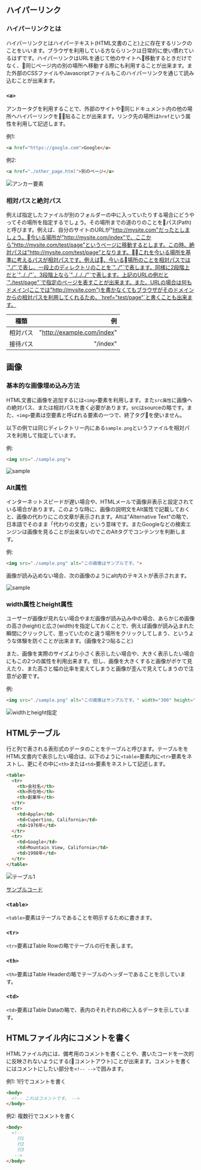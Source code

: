 ## ハイパーリンク

### ハイパーリンクとは
ハイパーリンクとはハイパーテキスト(HTML文書のこと)上に存在するリンクのことをいいます。ブラウザを利用している方ならリンクは日常的に使い慣れているはずです。ハイパーリンクはURLを通じて他のサイトへ移動するときだけでなく、同じページ内の別の場所へ移動する際にも利用することが出来ます。また外部のCSSファイルやJavascriptファイルもこのハイパーリンクを通じて読み込むことが出来ます。

### `<a>`
アンカータグを利用することで、外部のサイトや同じドキュメント内の他の場所へハイパーリンクを貼ることが出来ます。リンク先の場所は`href`という属性を利用して記述します。

例1:
```html
<a href="https://google.com">Google</a>
```

例2:
```html
<a href="./other_page.html">別のページ</a>
```

![アンカー要素](./images/a1.png)

### 相対パスと絶対パス

例えば指定したファイルが別のフォルダーの中に入っていたりする場合にどうやってその場所を指定するでしょう。その場所までの道のりのことをパス(Path)と呼びます。例えば、自分のサイトのURLが"http://mysite.com"だったとしましょう。今いる場所が"http://mysite.com/index"で、ここから"http://mysite.com/test/page"というページに移動するとします。この時、絶対パスは"http://mysite.com/test/page"となります。これを今いる場所を基準に考えるパスが相対パスです。例えば、今いる場所のことを相対パスでは`"./"`で表し、一段上のディレクトリのことを`"../"`で表します。同様に2段階上だと`"../../"`、3段階上なら`"../../../"`で表します。上記のURLの例だと`"./test/page"`で指定のページを表すことが出来ます。また、URLの場合は何もドメイン(ここでは"http://mysite.com")を書かなくてもブラウザがそのドメインからの相対パスを利用してくれるため、`href="test/page"`と書くことも出来ます。

| 種類          | 例 |
| ------------- | -----:|
| 相対パス     | "http://example.com/index" |
| 接待パス   | "/index" |

## 画像

### 基本的な画像埋め込み方法

HTML文書に画像を追加するには`<img>`要素を利用します。また`src属性`に画像への絶対パス、または相対パスを書く必要があります。srcはsourceの略です。また、`<img>`要素は空要素と呼ばれる要素の一つで、終了タグを使いません。

以下の例では同じディレクトリー内にある`sample.png`というファイルを相対パスを利用して指定しています。

例:
```html
<img src="./sample.png">
```

![sample](./images/sample.png)

### Alt属性

インターネットスピードが遅い場合や、HTMLメールで画像非表示と設定されている場合があります。このような時に、画像の説明文をAlt属性で記載しておくと、画像の代わりにこの文章が表示されます。Altは"Alternative Text"の略で、日本語でそのまま「代わりの文書」という意味です。またGoogleなどの検索エンジンは画像を見ることが出来ないのでこのAltタグでコンテンツを判断します。

例:
```html
<img src="./sample.png" alt="この画像はサンプルです。">
```

画像が読み込めない場合、次の画像のようにalt内のテキストが表示されます。

![sample](./images/alt.png)

### width属性とheight属性

ユーザーが画像が見れない場合やまだ画像が読み込み中の場合、あらかじめ画像の高さ(height)と広さ(width)を指定しておくことで、例えば画像が読み込まれた瞬間にクリックして、思っていたのと違う場所をクリックしてしまう、というような体験を防ぐことが出来ます。(画像を2つ貼ること)

また、画像を実際のサイズより小さく表示したい場合や、大きく表示したい場合にもこの2つの属性を利用出来ます。但し、画像を大きくすると画像がボケて見えたり、また高さと幅の比率を変えてしまうと画像が歪んで見えてしまうので注意が必要です。

例:
```html
<img src="./sample.png" alt="この画像はサンプルです。" width="300" height="200" >
```

![widthとheight指定](./images/fixed.png)

## HTMLテーブル

行と列で表される表形式のデータのことをテーブルと呼びます。テーブルををHTML文書内で表示したい場合は、以下のように`<table>`要素内に`<tr>`要素をネストし、更にその中に`<th>`または`<td>`要素をネストして記述します。

```html
<table>
  <tr>
    <th>会社名</th>
    <th>所在地</th>
    <th>創業年</th>
  </tr>
  <tr>
    <td>Apple</td>
    <td>Cupertino, California</td>
    <td>1976年</td>
  </tr>
  <tr>
    <td>Google</td>
    <td>Mountain View, California</td>
    <td>1998年</td>
  </tr>
</table>
```

![テーブル1](./images/table1.png)

[サンプルコード](./samples/table.html)

### `<table>`
`<table>`要素はテーブルであることを明示するために書きます。

### `<tr>`
`<tr>`要素はTable Rowの略でテーブルの行を表します。

### `<th>`
`<th>`要素はTable Headerの略でテーブルのヘッダーであることを示しています。

### `<td>`
`<td>`要素はTable Dataの略で、表内のそれぞれの枠に入るデータを示しています。

## HTMLファイル内にコメントを書く

HTMLファイル内には、備考用のコメントを書くことや、書いたコードを一次的に反映されないようにする(コメントアウト)ことが出来ます。コメントを書くにはコメントにしたい部分を`<!-- -->`で囲みます。

例1: 1行でコメントを書く

```html
<body>
  <!-- これはコメントです。 -->
</body>
```

例2: 複数行でコメントを書く

```html
<body>
  <!--
    行1
    行2
    行3
   -->
</body>
```